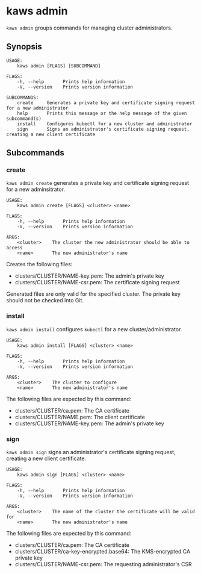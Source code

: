 # kaws admin

`kaws admin` groups commands for managing cluster administrators.

## Synopsis

```
USAGE:
    kaws admin [FLAGS] [SUBCOMMAND]

FLAGS:
    -h, --help       Prints help information
    -V, --version    Prints version information

SUBCOMMANDS:
    create     Generates a private key and certificate signing request for a new administrator
    help       Prints this message or the help message of the given subcommand(s)
    install    Configures kubectl for a new cluster and administrator
    sign       Signs an administrator's certificate signing request, creating a new client certificate
```

## Subcommands

### create

`kaws admin create` generates a private key and certificate signing request for a new adminsitrator.

```
USAGE:
    kaws admin create [FLAGS] <cluster> <name>

FLAGS:
    -h, --help       Prints help information
    -V, --version    Prints version information

ARGS:
    <cluster>    The cluster the new administrator should be able to access
    <name>       The new administrator's name
```

Creates the following files:

* clusters/CLUSTER/NAME-key.pem: The admin's private key
* clusters/CLUSTER/NAME-csr.pem: The certificate signing request

Generated files are only valid for the specified cluster.
The private key should not be checked into Git.

### install

`kaws admin install` configures `kubectl` for a new cluster/administrator.

```
USAGE:
    kaws admin install [FLAGS] <cluster> <name>

FLAGS:
    -h, --help       Prints help information
    -V, --version    Prints version information

ARGS:
    <cluster>    The cluster to configure
    <name>       The new administrator's name
```

The following files are expected by this command:

* clusters/CLUSTER/ca.pem: The CA certificate
* clusters/CLUSTER/NAME.pem: The client certificate
* clusters/CLUSTER/NAME-key.pem: The admin's private key

### sign

`kaws admin sign` signs an administrator's certificate signing request, creating a new client certificate.

```
USAGE:
    kaws admin sign [FLAGS] <cluster> <name>

FLAGS:
    -h, --help       Prints help information
    -V, --version    Prints version information

ARGS:
    <cluster>    The name of the cluster the certificate will be valid for
    <name>       The new administrator's name
```

The following files are expected by this command:

* clusters/CLUSTER/ca.pem: The CA certificate
* clusters/CLUSTER/ca-key-encrypted.base64: The KMS-encrypted CA private key
* clusters/CLUSTER/NAME-csr.pem: The requesting administrator's CSR
